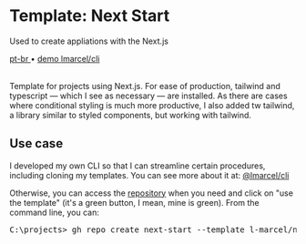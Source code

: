 <div valing="top">
  <h1>Template: <span>Next Start</span></h1>
  <p>Used to create appliations with the Next.js</p>
  <nav>
    <div id="repository-buttons"/>
    <a class="navigation-link disabled" href="https://github.com/L-Marcel/next-start/blob/main/README.md" target="__blank__">
      pt-br
    </a>
    <span class="disabled">•</span>
    <a class="navigation-link" href="https://l-marcel-next-start.vercel.app/" target="__blank__">
      demo
    </a>
    <a class="navigation-link" href="https://www.npmjs.com/package/@lmarcel/cli" target="__blank__">
      lmarcel/cli
    </a>
  </nav>
</div>

<br/>

<p>Template for projects using <span>Next.js</span>. For ease of production, <span>tailwind</span> and <span>typescript</span> — which I see as necessary — are installed. As there are cases where conditional styling is much more productive, I also added <span>tw tailwind</span>, a library similar to styled components, but working with tailwind.</p>

<h2>Use case</h2>

<p>I developed my own <span>CLI</span> so that I can streamline certain procedures, including cloning my templates. You can see more about it at: <a href="https://www.npmjs.com/package/@lmarcel/cli" target="__blank__">@lmarcel/cli</a></p>

<p>Otherwise, you can access the <a href="https://www.github.com/l-marcel/next-start" target="__blank__">repository</a> when you need and click on "use the template" (it's a green button, I mean, mine is green). From the command line, you can: </p>

<pre>
C:\projects> <span>gh</span> repo create next-start --template l-marcel/next-start --public
</pre>
